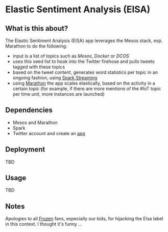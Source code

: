 # Elastic Sentiment Analysis (ElSA)


## What is this about?

The Elastic Sentiment Analysis (ElSA) app leverages the Mesos stack, esp. Marathon to do the following:

* input is a list of topics such as *Mesos*, *Docker* or *DCOS*
* uses this seed list to hook into the Twitter firehose and pulls tweets tagged with these topics 
* based on the tweet content, generates word statistics per topic in an ongoing fashion, using [Spark Streaming](https://spark.apache.org/docs/latest/streaming-programming-guide.html)
* using [Marathon](https://mesosphere.github.io/marathon/) the app scales elastically, based on the activity in a certain topic (for example, if there are more mentions of the #IoT topic per time unit, more instances are launched)

## Dependencies

* Mesos and Marathon
* Spark
* Twitter account and create an [app](https://apps.twitter.com/˜)

## Deployment

TBD

## Usage

TBD

## Notes

Apologies to all [Frozen](http://www.imdb.com/title/tt2294629/) fans, especially our kids, for hijacking the Elsa label in this context. I thought it's funny … 
